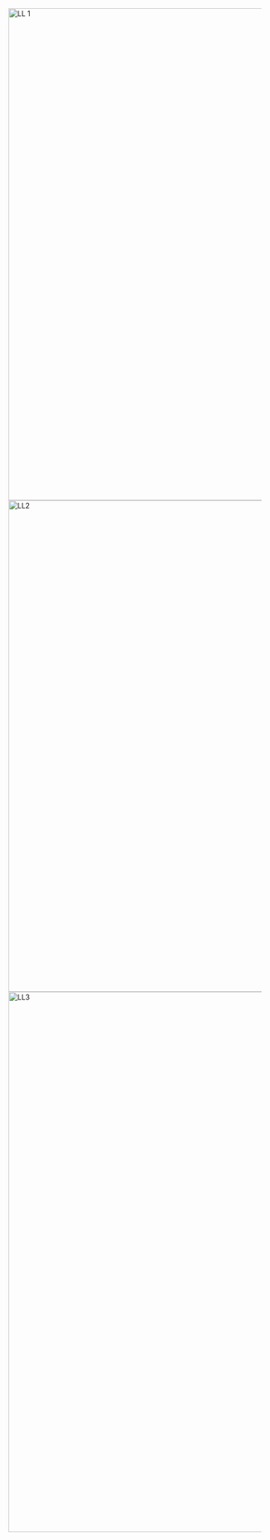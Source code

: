 <img width="980" alt="LL 1" src="https://github.com/user-attachments/assets/5c2bd814-00d6-4413-a791-ce8a6fefd763">


<img width="979" alt="LL2" src="https://github.com/user-attachments/assets/c5247c29-19b6-4d6c-9310-104743a94e17">


<img width="1076" alt="LL3 " src="https://github.com/user-attachments/assets/fd636e44-19b6-4018-b678-6e65e97fe9d0">
